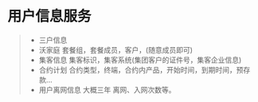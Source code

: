  # 用户信息服务

> - 三户信息
> - 沃家庭
套餐组，套餐成员，客户，(随意成员即可)
> - 集客信息
集客标识，集客系统(集团客户的证件号，集客企业信息)
> - 合约计划
合约类型，终端，合约内产品，开始时间，到期时间，预存款...
> - 用户离网信息
大概三年
离网、入网次数等。


